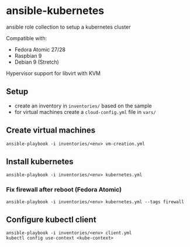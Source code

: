 # ansible-kubernetes

ansible role collection to setup a kubernetes cluster

Compatible with:
- Fedora Atomic 27/28
- Raspbian 9
- Debian 9 (Stretch)

Hypervisor support for libvirt with KVM

## Setup

- create an inventory in `inventories/` based on the sample
- for virtual machines create a `cloud-config.yml` file in `vars/`

## Create virtual machines

    ansible-playbook -i inventories/<env> vm-creation.yml

## Install kubernetes

    ansible-playbook -i inventories/<env> kubernetes.yml

### Fix firewall after reboot (Fedora Atomic)

    ansible-playbook -i inventories/<env> kubernetes.yml --tags firewall

## Configure kubectl client

    ansible-playbook -i inventories/<env> client.yml
    kubectl config use-context <kube-context>